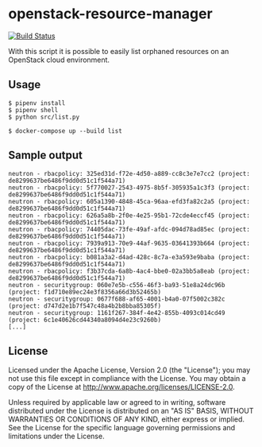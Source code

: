 # openstack-resource-manager

[![Build Status](https://travis-ci.org/betacloud/openstack-resource-manager.svg?branch=master)](https://travis-ci.org/betacloud/openstack-resource-manager)

With this script it is possible to easily list orphaned resources
on an OpenStack cloud environment.

## Usage

```
$ pipenv install
$ pipenv shell
$ python src/list.py
```

```
$ docker-compose up --build list
```

## Sample output

```
neutron - rbacpolicy: 325ed31d-f72e-4d50-a889-cc8c3e7e7cc2 (project: de8299637be6486f9dd0d51c1f544a71)
neutron - rbacpolicy: 5f770027-2543-4975-8b5f-305935a1c3f3 (project: de8299637be6486f9dd0d51c1f544a71)
neutron - rbacpolicy: 605a1390-4848-45ca-96aa-efd3fa82c2a5 (project: de8299637be6486f9dd0d51c1f544a71)
neutron - rbacpolicy: 626a5a8b-2f0e-4e25-95b1-72cde4eccf45 (project: de8299637be6486f9dd0d51c1f544a71)
neutron - rbacpolicy: 74405dac-73fe-49af-afdc-094d78ad85ec (project: de8299637be6486f9dd0d51c1f544a71)
neutron - rbacpolicy: 7939a913-70e9-44af-9635-03641393b664 (project: de8299637be6486f9dd0d51c1f544a71)
neutron - rbacpolicy: b081a3a2-d4ad-428c-8c7a-e3a593e9baba (project: de8299637be6486f9dd0d51c1f544a71)
neutron - rbacpolicy: f3b37cda-6a8b-4ac4-bbe0-02a3bb5a8eab (project: de8299637be6486f9dd0d51c1f544a71)
neutron - securitygroup: 060e7e5b-c556-46f3-ba93-51e8a24dc96b (project: f1d710e89ec24e3f8356a66d3b52465b)
neutron - securitygroup: 0677f688-af65-4001-b4a0-07f5002c382c (project: d747d2e1b7f547c48a4b2b8bba85305f)
neutron - securitygroup: 1161f267-384f-4e42-855b-4093c014cd49 (project: 6c1e40626cd44340a8094d4e23c9260b)
[...]
```

## License

Licensed under the Apache License, Version 2.0 (the "License");
you may not use this file except in compliance with the License.
You may obtain a copy of the License at http://www.apache.org/licenses/LICENSE-2.0.

Unless required by applicable law or agreed to in writing, software
distributed under the License is distributed on an "AS IS" BASIS,
WITHOUT WARRANTIES OR CONDITIONS OF ANY KIND, either express or implied.
See the License for the specific language governing permissions and
limitations under the License.

